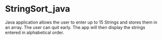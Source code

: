 # StringSort_java
Java application allows the user to enter up to 15 Strings and stores them in an array. The user can quit early. The app will then display the strings entered in alphabetical order.

